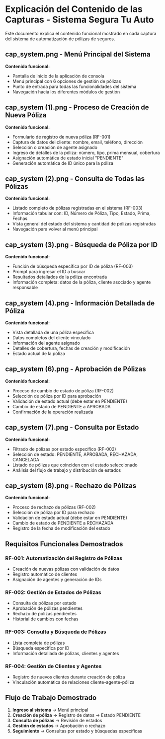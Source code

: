# Explicación del Contenido de las Capturas - Sistema Segura Tu Auto

Este documento explica el contenido funcional mostrado en cada captura del sistema de automatización de pólizas de seguros.

## cap_system.png - Menú Principal del Sistema

**Contenido funcional:**

- Pantalla de inicio de la aplicación de consola
- Menú principal con 6 opciones de gestión de pólizas
- Punto de entrada para todas las funcionalidades del sistema
- Navegación hacia los diferentes módulos de gestión

## cap_system (1).png - Proceso de Creación de Nueva Póliza

**Contenido funcional:**

- Formulario de registro de nueva póliza (RF-001)
- Captura de datos del cliente: nombre, email, teléfono, dirección
- Selección o creación de agente asignado
- Ingreso de detalles de la póliza: número, tipo, prima mensual, cobertura
- Asignación automática de estado inicial "PENDIENTE"
- Generación automática de ID único para la póliza

## cap_system (2).png - Consulta de Todas las Pólizas

**Contenido funcional:**

- Listado completo de pólizas registradas en el sistema (RF-003)
- Información tabular con: ID, Número de Póliza, Tipo, Estado, Prima, Fechas
- Vista general del estado del sistema y cantidad de pólizas registradas
- Navegación para volver al menú principal

## cap_system (3).png - Búsqueda de Póliza por ID

**Contenido funcional:**

- Función de búsqueda específica por ID de póliza (RF-003)
- Prompt para ingresar el ID a buscar
- Resultados detallados de la póliza encontrada
- Información completa: datos de la póliza, cliente asociado y agente responsable

## cap_system (4).png - Información Detallada de Póliza

**Contenido funcional:**

- Vista detallada de una póliza específica
- Datos completos del cliente vinculado
- Información del agente asignado
- Detalles de cobertura, fechas de creación y modificación
- Estado actual de la póliza

## cap_system (6).png - Aprobación de Pólizas

**Contenido funcional:**

- Proceso de cambio de estado de póliza (RF-002)
- Selección de póliza por ID para aprobación
- Validación de estado actual (debe estar en PENDIENTE)
- Cambio de estado de PENDIENTE a APROBADA
- Confirmación de la operación realizada

## cap_system (7).png - Consulta por Estado

**Contenido funcional:**

- Filtrado de pólizas por estado específico (RF-002)
- Selección de estado: PENDIENTE, APROBADA, RECHAZADA, CANCELADA
- Listado de pólizas que coinciden con el estado seleccionado
- Análisis del flujo de trabajo y distribución de estados

## cap_system (8).png - Rechazo de Pólizas

**Contenido funcional:**

- Proceso de rechazo de pólizas (RF-002)
- Selección de póliza por ID para rechazo
- Validación de estado actual (debe estar en PENDIENTE)
- Cambio de estado de PENDIENTE a RECHAZADA
- Registro de la fecha de modificación del estado

## Requisitos Funcionales Demostrados

### RF-001: Automatización del Registro de Pólizas

- Creación de nuevas pólizas con validación de datos
- Registro automático de clientes
- Asignación de agentes y generación de IDs

### RF-002: Gestión de Estados de Pólizas

- Consulta de pólizas por estado
- Aprobación de pólizas pendientes
- Rechazo de pólizas pendientes
- Historial de cambios con fechas

### RF-003: Consulta y Búsqueda de Pólizas

- Lista completa de pólizas
- Búsqueda específica por ID
- Información detallada de pólizas, clientes y agentes

### RF-004: Gestión de Clientes y Agentes

- Registro de nuevos clientes durante creación de póliza
- Vinculación automática de relaciones cliente-agente-póliza

## Flujo de Trabajo Demostrado

1. **Ingreso al sistema** → Menú principal
2. **Creación de póliza** → Registro de datos → Estado PENDIENTE
3. **Consulta de pólizas** → Revisión de estados
4. **Gestión de estados** → Aprobación o rechazo
5. **Seguimiento** → Consultas por estado y búsquedas específicas
